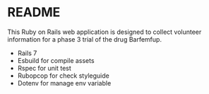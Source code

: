 # README
This Ruby on Rails web application is designed to collect volunteer information for a phase 3 trial of the drug Barfemfup.

- Rails 7
- Esbuild for compile assets
- Rspec for unit test
- Rubopcop for check styleguide
- Dotenv for manage env variable
